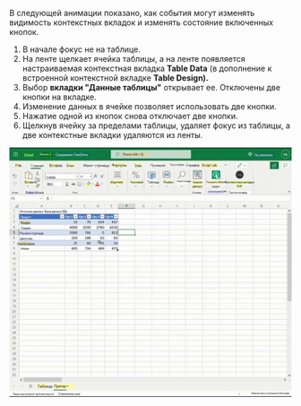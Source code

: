
В следующей анимации показано, как события могут изменять видимость контекстных вкладок и изменять состояние включенных кнопок.

1. В начале фокус не на таблице.
1. На ленте щелкает ячейка таблицы, а на ленте появляется настраиваемая контекстная вкладка **Table Data** (в дополнение к встроенной контекстной вкладке **Table Design).**
1. Выбор **вкладки "Данные таблицы"** открывает ее. Отключены две кнопки на вкладке.
1. Изменение данных в ячейке позволяет использовать две кнопки.
1. Нажатие одной из кнопок снова отключает две кнопки.
1. Щелкнув ячейку за пределами таблицы, удаляет фокус из таблицы, а две контекстные вкладки удаляются из ленты.

![Анимированный GIF, на котором показана контекстная вкладка и кнопка, включенная и отключенная.](../images/ribbon.animated.gif)
